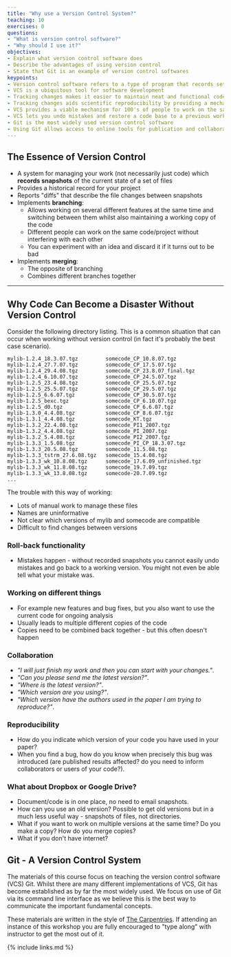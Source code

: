 ```yaml
---
title: "Why use a Version Control System?"
teaching: 10
exercises: 0
questions:
- "What is version control software?"
- "Why should I use it?"
objectives:
- Explain what version control software does
- Describe the advantages of using version control
- State that Git is an example of version control softwares
keypoints:
- Version control software refers to a type of program that records sets of changes made to files
- VCS is a ubiquitous tool for software development
- Tracking changes makes it easier to maintain neat and functional code
- Tracking changes aids scientific reproducibility by providing a mechanism to recreate a particular state of your code base
- VCS provides a viable mechanism for 100's of people to work on the same set of files
- VCS lets you undo mistakes and restore a code base to a previous working state
- Git is the most widely used version control software
- Using Git allows access to online tools for publication and collaboration
---
```


## The Essence of Version Control

- A system for managing your work (not necessarily just code) which **records snapshots** of the current state of a set of files
- Provides a historical record for your project
- Reports "diffs" that describe the file changes between snapshots
- Implements **branching**:
  - Allows working on several different features at the same time and switching between them whilst also maintaining a working copy of the code
  - Different people can work on the same code/project without interfering with each other
  - You can experiment with an idea and discard it if it turns out to be bad
- Implements **merging**:
  - The opposite of branching
  - Combines different branches together

---

## Why Code Can Become a Disaster Without Version Control

Consider the following directory listing. This is a common situation that can
occur when working without version control (in fact it's probably the best
case scenario).

```shell
mylib-1.2.4_18.3.07.tgz         somecode_CP_10.8.07.tgz
mylib-1.2.4_27.7.07.tgz         somecode_CP_17.5.07.tgz
mylib-1.2.4_29.4.08.tgz         somecode_CP_23.8.07_final.tgz
mylib-1.2.4_6.10.07.tgz         somecode_CP_24.5.07.tgz
mylib-1.2.5_23.4.08.tgz         somecode_CP_25.5.07.tgz
mylib-1.2.5_25.5.07.tgz         somecode_CP_29.5.07.tgz
mylib-1.2.5_6.6.07.tgz          somecode_CP_30.5.07.tgz
mylib-1.2.5_bexc.tgz            somecode_CP_6.10.07.tgz
mylib-1.2.5_d0.tgz              somecode_CP_6.6.07.tgz
mylib-1.3.0_4.4.08.tgz          somecode_CP_8.6.07.tgz
mylib-1.3.1_4.4.08.tgz          somecode_KT.tgz
mylib-1.3.2_22.4.08.tgz         somecode_PI1_2007.tgz
mylib-1.3.2_4.4.08.tgz          somecode_PI_2007.tgz
mylib-1.3.2_5.4.08.tgz          somecode_PI2_2007.tgz
mylib-1.3.3_1.5.08.tgz          somecode_PI_CP_18.3.07.tgz
mylib-1.3.3_20.5.08.tgz         somecode_11.5.08.tgz
mylib-1.3.3_tstrm_27.6.08.tgz   somecode_15.4.08.tgz
mylib-1.3.3_wk_10.8.08.tgz      somecode_17.6.09_unfinished.tgz
mylib-1.3.3_wk_11.8.08.tgz      somecode_19.7.09.tgz
mylib-1.3.3_wk_13.8.08.tgz      somecode-20.7.09.tgz
...
```
The trouble with this way of working:
* Lots of manual work to manage these files
* Names are uninformative
* Not clear which versions of mylib and somecode are compatible
* Difficult to find changes between versions

### Roll-back functionality

* Mistakes happen - without recorded snapshots you cannot easily undo mistakes
  and go back to a working version. You might not even be able tell what your
  mistake was.


### Working on different things

* For example new features and bug fixes, but you also want to use the current
  code for ongoing analysis
* Usually leads to multiple different copies of the code
* Copies need to be combined back together - but this often doesn't happen


### Collaboration

* *"I will just finish my work and then you can start with your changes."*.
* *"Can you please send me the latest version?"*.
* *"Where is the latest version?"*.
* *"Which version are you using?"*.
* *"Which version have the authors used in the paper I am trying to reproduce?"*.


### Reproducibility

* How do you indicate which version of your code you have used in your paper?
* When you find a bug, how do you know when precisely this bug was introduced
  (are published results affected? do you need to inform collaborators or users
  of your code?).


### What about Dropbox or Google Drive?

* Document/code is in one place, no need to email snapshots.
* How can you use an old version? Possible to get old versions but in a much
  less useful way - snapshots of files, not directories.
* What if you want to work on multiple versions at the same time? Do you make a
  copy? How do you merge copies?
* What if you don't have internet?

## Git - A Version Control System

The materials of this course focus on teaching the version control software
(VCS) Git. Whilst there are many different implementations of VCS, Git has
become established as by far the most widely used. We focus on use of Git via
its command line interface as we believe this is the best way to communicate the
important fundamental concepts.

These materials are written in the style of [The Carpentries][carpentries]. If
attending an instance of this workshop you are fully encouraged to "type along"
with instructor to get the most out of it.

[carpentries]: https://carpentries.org/

{% include links.md %}

